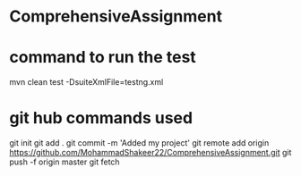 # ComprehensiveAssignment

# command to run the test
mvn clean test -DsuiteXmlFile=testng.xml

# git hub commands used
git init
git add .
git commit -m 'Added my project'
git remote add origin https://github.com/MohammadShakeer22/ComprehensiveAssignment.git
git push -f origin master
git fetch

